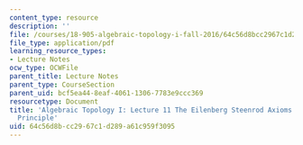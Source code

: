 ```yaml
---
content_type: resource
description: ''
file: /courses/18-905-algebraic-topology-i-fall-2016/64c56d8bcc2967c1d289a61c959f3095_MIT18_905F16_lec11.pdf
file_type: application/pdf
learning_resource_types:
- Lecture Notes
ocw_type: OCWFile
parent_title: Lecture Notes
parent_type: CourseSection
parent_uid: bcf5ea44-8eaf-4061-1306-7783e9ccc369
resourcetype: Document
title: 'Algebraic Topology I: Lecture 11 The Eilenberg Steenrod Axioms and the Locality
  Principle'
uid: 64c56d8b-cc29-67c1-d289-a61c959f3095
---
```


